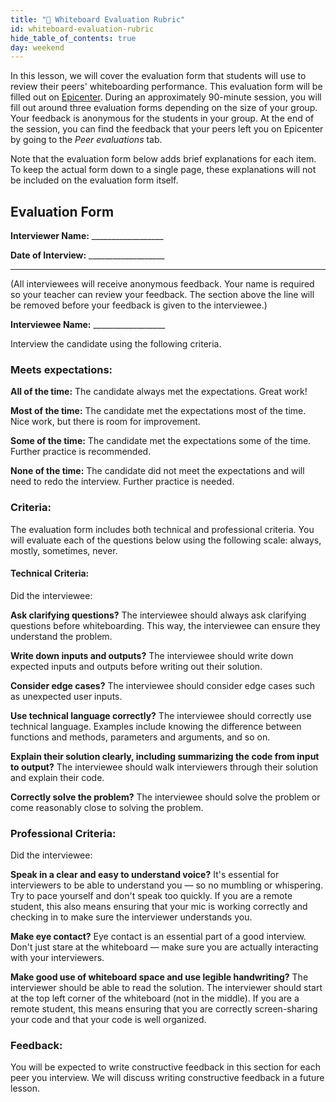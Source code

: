 ```yaml
---
title: "📓 Whiteboard Evaluation Rubric"
id: whiteboard-evaluation-rubric
hide_table_of_contents: true
day: weekend
---
```


In this lesson, we will cover the evaluation form that students will use to review their peers' whiteboarding performance. This evaluation form will be filled out on [Epicenter](https://epicenter.epicodus.com/peer_evaluations/new). During an approximately 90-minute session, you will fill out around three evaluation forms depending on the size of your group. Your feedback is anonymous for the students in your group. At the end of the session, you can find the feedback that your peers left you on Epicenter by going to the _Peer evaluations_ tab.

Note that the evaluation form below adds brief explanations for each item. To keep the actual form down to a single page, these explanations will not be included on the evaluation form itself.

## Evaluation Form

**Interviewer Name:** __________________

**Date of Interview:** ___________________

_ _ _

(All interviewees will receive anonymous feedback. Your name is required so your teacher can review your feedback. The section above the line will be removed before your feedback is given to the interviewee.)
 
**Interviewee Name:** __________________

Interview the candidate using the following criteria.

### Meets expectations:

**All of the time:** The candidate always met the expectations. Great work!

**Most of the time:** The candidate met the expectations most of the time. Nice work, but there is room for improvement.

**Some of the time:** The candidate met the expectations some of the time. Further practice is recommended. 

**None of the time:** The candidate did not meet the expectations and will need to redo the interview. Further practice is needed.

### Criteria:

The evaluation form includes both technical and professional criteria. You will evaluate each of the questions below using the following scale: always, mostly, sometimes, never.

#### Technical Criteria:

Did the interviewee:

**Ask clarifying questions?** The interviewee should always ask clarifying questions before whiteboarding. This way, the interviewee can ensure they understand the problem.

**Write down inputs and outputs?** The interviewee should write down expected inputs and outputs before writing out their solution.

**Consider edge cases?** The interviewee should consider edge cases such as unexpected user inputs.

**Use technical language correctly?** The interviewee should correctly use technical language. Examples include knowing the difference between functions and methods, parameters and arguments, and so on.

**Explain their solution clearly, including summarizing the code from input to output?** The interviewee should walk interviewers through their solution and explain their code.

**Correctly solve the problem?** The interviewee should solve the problem or come reasonably close to solving the problem.

### Professional Criteria:

Did the interviewee:

**Speak in a clear and easy to understand voice?** It's essential for interviewers to be able to understand you — so no mumbling or whispering. Try to pace yourself and don't speak too quickly. If you are a remote student, this also means ensuring that your mic is working correctly and checking in to make sure the interviewer understands you.

**Make eye contact?** Eye contact is an essential part of a good interview. Don't just stare at the whiteboard — make sure you are actually interacting with your interviewers.

**Make good use of whiteboard space and use legible handwriting?** The interviewer should be able to read the solution. The interviewer should start at the top left corner of the whiteboard (not in the middle). If you are a remote student, this means ensuring that you are correctly screen-sharing your code and that your code is well organized.

### Feedback:

You will be expected to write constructive feedback in this section for each peer you interview. We will discuss writing constructive feedback in a future lesson.
